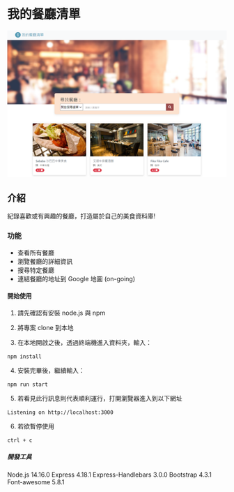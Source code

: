 # 我的餐廳清單

<p><img src="https://github.com/HungJill/Restaurant-list/blob/master/public/screenshot.PNG" alt="Screenshot" /></p>

## 介紹

紀錄喜歡或有興趣的餐廳，打造屬於自己的美食資料庫!

### 功能

- 查看所有餐廳
- 瀏覽餐廳的詳細資訊
- 搜尋特定餐廳
- 連結餐廳的地址到 Google 地圖 (on-going)

#### 開始使用

1. 請先確認有安裝 node.js 與 npm

2. 將專案 clone 到本地

3. 在本地開啟之後，透過終端機進入資料夾，輸入：

<pre><code>npm install</code></pre>

4. 安裝完畢後，繼續輸入：

<pre><code>npm run start</code></pre>
   
5. 若看見此行訊息則代表順利運行，打開瀏覽器進入到以下網址

<pre><code>Listening on http://localhost:3000</code></pre>

6. 若欲暫停使用

<pre><code>ctrl + c</code></pre>

##### 開發工具

Node.js  14.16.0
Express 4.18.1
Express-Handlebars 3.0.0
Bootstrap 4.3.1
Font-awesome 5.8.1
